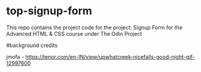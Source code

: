 # top-signup-form
This repo contains the project code for the project: Signup Form for the Advanced HTML &amp; CSS course under The Odin Project

#background credits

 jmofa - https://tenor.com/en-IN/view/upwhatcreek-nicefalls-good-night-gif-12997600

